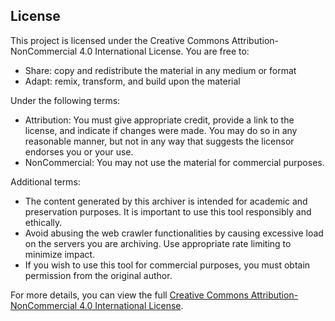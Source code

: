## License

This project is licensed under the Creative Commons Attribution-NonCommercial 4.0 International License. You are free to:

- Share: copy and redistribute the material in any medium or format
- Adapt: remix, transform, and build upon the material

Under the following terms:

- Attribution: You must give appropriate credit, provide a link to the license, and indicate if changes were made. You may do so in any reasonable manner, but not in any way that suggests the licensor endorses you or your use.
- NonCommercial: You may not use the material for commercial purposes.

Additional terms:

- The content generated by this archiver is intended for academic and preservation purposes. It is important to use this tool responsibly and ethically.
- Avoid abusing the web crawler functionalities by causing excessive load on the servers you are archiving. Use appropriate rate limiting to minimize impact.
- If you wish to use this tool for commercial purposes, you must obtain permission from the original author.

For more details, you can view the full [Creative Commons Attribution-NonCommercial 4.0 International License](https://creativecommons.org/licenses/by-nc/4.0/).


